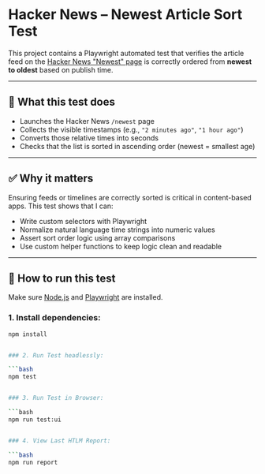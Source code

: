 # Hacker News – Newest Article Sort Test

This project contains a Playwright automated test that verifies the article feed on the [Hacker News "Newest" page](https://news.ycombinator.com/newest) is correctly ordered from **newest to oldest** based on publish time.

---

## 🧪 What this test does

- Launches the Hacker News `/newest` page
- Collects the visible timestamps (e.g., `"2 minutes ago"`, `"1 hour ago"`)
- Converts those relative times into seconds
- Checks that the list is sorted in ascending order (newest = smallest age)

---

## ✅ Why it matters

Ensuring feeds or timelines are correctly sorted is critical in content-based apps. This test shows that I can:

- Write custom selectors with Playwright
- Normalize natural language time strings into numeric values
- Assert sort order logic using array comparisons
- Use custom helper functions to keep logic clean and readable

---

## 🚀 How to run this test

Make sure [Node.js](https://nodejs.org/) and [Playwright](https://playwright.dev/) are installed.

### 1. Install dependencies:

```bash
npm install


### 2. Run Test headlessly:

```bash
npm test


### 3. Run Test in Browser:

```bash
npm run test:ui


### 4. View Last HTLM Report:

```bash
npm run report